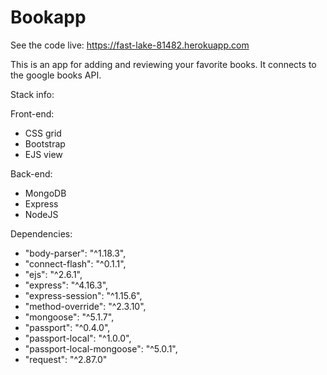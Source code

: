 # Bookapp

See the code live: https://fast-lake-81482.herokuapp.com

This is an app for adding and reviewing your favorite books.  It connects to the google books API.

Stack info:

Front-end:
- CSS grid
- Bootstrap
- EJS view

Back-end:
- MongoDB
- Express
- NodeJS

Dependencies:
- "body-parser": "^1.18.3",
- "connect-flash": "^0.1.1",
- "ejs": "^2.6.1",
- "express": "^4.16.3",
- "express-session": "^1.15.6",
- "method-override": "^2.3.10",
- "mongoose": "^5.1.7",
- "passport": "^0.4.0",
- "passport-local": "^1.0.0",
- "passport-local-mongoose": "^5.0.1",
- "request": "^2.87.0"

